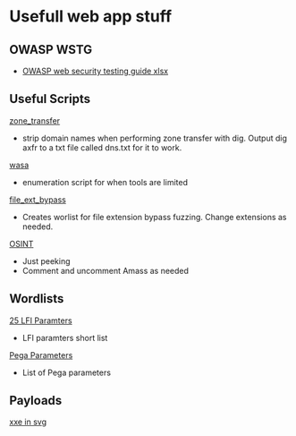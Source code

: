 # Usefull web app stuff

## OWASP WSTG
- [OWASP web security testing guide xlsx](https://github.com/b1g-b33f/Web-app/blob/main/OWASP_WSTG_Checklist.xlsx) 

## Useful Scripts
[zone_transfer](https://github.com/b1g-b33f/Web-app/blob/main/zone_transfer.sh)  
- strip domain names when performing zone transfer with dig. Output dig axfr to a txt file called dns.txt for it to work.

[wasa](https://github.com/b1g-b33f/Web-app/blob/main/wasa.sh)
- enumeration script for when tools are limited

[file_ext_bypass](https://github.com/b1g-b33f/Web-app/blob/main/file_ext_bypass.sh)
- Creates worlist for file extension bypass fuzzing. Change extensions as needed.

[OSINT](https://github.com/b1g-b33f/Web-app/blob/main/osint.sh)
- Just peeking
- Comment and uncomment Amass as needed

## Wordlists

[25 LFI Paramters](https://github.com/b1g-b33f/Web-app/blob/main/25-LFI-Paramters.txt)
- LFI paramters short list

[Pega Parameters](https://github.com/b1g-b33f/Web-app/blob/main/pega-parameters.txt)
- List of Pega parameters

## Payloads
[xxe in svg](https://github.com/b1g-b33f/Web-app/blob/main/xxe.svg)
